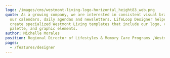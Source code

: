 ```yaml
---
logo: /images/cms/westmont-living-logo-horizontal_height83_web.png
quote: As a growing company, we are interested in consistent visual branding of
  our calendars, daily agendas and newsletters. LifeLoop Designer helped us
  create specialized Westmont Living templates that include our logo, color
  palette, and graphic elements.
author: Michelle Morales
position: Regional Director of Lifestyles & Memory Care Programs ,Westmont Living
pages:
  - /features/designer
---
```

